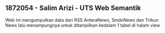 ## 1872054 - Salim Arizi - UTS Web Semantik
Web ini mengumpulkan data dari RSS AntaraNews, SindoNews dan Tribun News lalu menampungnya untuk ditampilkan kedalam 1 tabel di halam view
